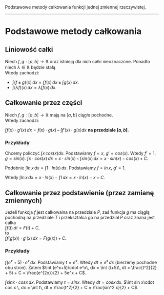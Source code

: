 Podstawowe metody całkowania funkcji jednej zmiennej rzeczywistej.

---

# Podstawowe metody całkowania

## Liniowość całki

Niech $f, g: [a,b] \rightarrow \mathbb{R}$ oraz istnieją dla nich całki nieoznaczone. Ponadto niech $\lambda \in \mathbb{R}$ będzie stałą.  <br>
Wtedy zachodzi:
* $\int(f\pm g)(x)\,dx= \int f(x)\,dx\pm\int g(x)\,dx$.
* $\int(\lambda f)(x)\,dx =\lambda\int f(x)\,dx$.

## Całkowanie przez części

Niech $f, g: [a,b] \rightarrow \mathbb{R}$ mają na $[a, b]$ ciągłe pochodne. <br>
 Wtedy zachodzi:

$\int f(x)\cdot g'(x)\, dx = f(x)\cdot g(x)\, -\, \int f'(x)\cdot g(x) dx$ 
**na przedziale $[a, b]$.**

### Przykłady
Chcemy policzyć $\int x \, cos(x) dx$.
Podstawiamy $f = x$, $g' = cos(x)$. Wtedy $f' = 1$, $g = sin(x)$.
$\int x \cdot cos(x)\, dx = x\cdot sin(x)\, -\, \int sin(x)\, dx = x\cdot sin(x) - cos(x) + C$.

Podobnie $\int ln \, x\, dx = \int 1 \cdot ln(x)\, dx$.
Podstawiamy $f = ln\, x$, $g' = 1$.

Wtedy $\int ln\, x\, dx = x\cdot ln(x) - \int 1\, dx = x\cdot ln(x) - x + C$.

## Całkowanie przez podstawienie (przez zamianę zmiennych)
Jeżeli funkcja $f$ jest całkowalna na przedziale $P$, zaś funkcja $g$ ma ciągłą pochodną na przedziale $T$ i przekształca go na przedział $P$ oraz znana jest całka <br> $\int f(t)\, dt = F(t) + C$, <br> to <br> $\int f(g(x)) \cdot g'(x)\, dx = F(g(x)) + C$.

### Przykłady

$\int (e^x+5)\cdot e^x\, dx$.
Podstawiamy $t = e^x$. Wtedy $dt = e^x\, dx$ (bierzemy pochodne obu stron).
Zatem $\int (e^x+5)\cdot e^x\, dx = \int (t+5)\, dt = \frac{t^2}{2} + 5t + C = \frac{e^{2x}}{2} + 5e^x + C$.

$\int sinx \cdot cos x\, dx$. Podstawiamy $t = sin x$. Wtedy $dt = cos x \, dx$.
$\int sin x\cdot cos x \, dx = \int t\, dt = \frac{t^2}{2} + C = \frac{sin^2 x}{2} + C$.